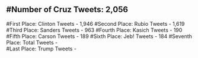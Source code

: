 #Number of Cruz Tweets: 2,056
---
#First Place: Clinton Tweets - 1,946
#Second Place: Rubio Tweets - 1,619
#Third Place: Sanders Tweets - 963
#Fourth Place: Kasich Tweets - 190
#Fifth Place: Carson Tweets - 189
#Sixth Place: Jeb! Tweets - 184
#Seventh Place: Total Tweets -  
#Last Place: Trump Tweets - 
